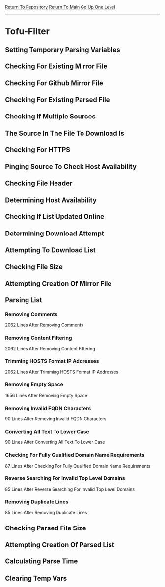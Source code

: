 [Return To Repository](https://github.com/deathbybandaid/piholeparser/)
[Return To Main](https://github.com/deathbybandaid/piholeparser/blob/master/RecentRunLogs/Mainlog.md)
[Go Up One Level](https://github.com/deathbybandaid/piholeparser/blob/master/RecentRunLogs/TopLevelScripts/30-Processing-External-Blacklists.md)
____________________________________
# Tofu-Filter
## Setting Temporary Parsing Variables
## Checking For Existing Mirror File
## Checking For Github Mirror File
## Checking For Existing Parsed File
## Checking If Multiple Sources
## The Source In The File To Download Is
## Checking For HTTPS
## Pinging Source To Check Host Availability
## Checking File Header
## Determining Host Availability
## Checking If List Updated Online
## Determining Download Attempt
## Attempting To Download List
## Checking File Size
## Attempting Creation Of Mirror File
## Parsing List
### Removing Comments
2062 Lines After Removing Comments
### Removing Content Filtering
2062 Lines After Removing Content Filtering
### Trimming HOSTS Format IP Addresses
2062 Lines After Trimming HOSTS Format IP Addresses
### Removing Empty Space
1656 Lines After Removing Empty Space
### Removing Invalid FQDN Characters
90 Lines After Removing Invalid FQDN Characters
### Converting All Text To Lower Case
90 Lines After Converting All Text To Lower Case
### Checking For Fully Qualified Domain Name Requirements
87 Lines After Checking For Fully Qualified Domain Name Requirements
### Reverse Searching For Invalid Top Level Domains
85 Lines After Reverse Searching For Invalid Top Level Domains
### Removing Duplicate Lines
85 Lines After Removing Duplicate Lines
## Checking Parsed File Size
## Attempting Creation Of Parsed List
## Calculating Parse Time
## Clearing Temp Vars
